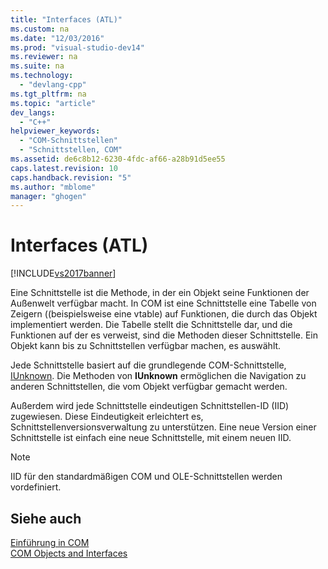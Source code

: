 ```yaml
---
title: "Interfaces (ATL)"
ms.custom: na
ms.date: "12/03/2016"
ms.prod: "visual-studio-dev14"
ms.reviewer: na
ms.suite: na
ms.technology: 
  - "devlang-cpp"
ms.tgt_pltfrm: na
ms.topic: "article"
dev_langs: 
  - "C++"
helpviewer_keywords: 
  - "COM-Schnittstellen"
  - "Schnittstellen, COM"
ms.assetid: de6c8b12-6230-4fdc-af66-a28b91d5ee55
caps.latest.revision: 10
caps.handback.revision: "5"
ms.author: "mblome"
manager: "ghogen"
---
```

# Interfaces (ATL)
[!INCLUDE[vs2017banner](../assembler/inline/includes/vs2017banner.md)]

Eine Schnittstelle ist die Methode, in der ein Objekt seine Funktionen der Außenwelt verfügbar macht.  In COM ist eine Schnittstelle eine Tabelle von Zeigern \(\(beispielsweise eine vtable\) auf Funktionen, die durch das Objekt implementiert werden.  Die Tabelle stellt die Schnittstelle dar, und die Funktionen auf der es verweist, sind die Methoden dieser Schnittstelle.  Ein Objekt kann bis zu Schnittstellen verfügbar machen, es auswählt.  
  
 Jede Schnittstelle basiert auf die grundlegende COM\-Schnittstelle, [IUnknown](../atl/iunknown.md).  Die Methoden von **IUnknown** ermöglichen die Navigation zu anderen Schnittstellen, die vom Objekt verfügbar gemacht werden.  
  
 Außerdem wird jede Schnittstelle eindeutigen Schnittstellen\-ID \(IID\) zugewiesen.  Diese Eindeutigkeit erleichtert es, Schnittstellenversionsverwaltung zu unterstützen.  Eine neue Version einer Schnittstelle ist einfach eine neue Schnittstelle, mit einem neuen IID.  
  
> [!NOTE]
>  IID für den standardmäßigen COM und OLE\-Schnittstellen werden vordefiniert.  
  
## Siehe auch  
 [Einführung in COM](../atl/introduction-to-com.md)   
 [COM Objects and Interfaces](http://msdn.microsoft.com/library/windows/desktop/ms690343)